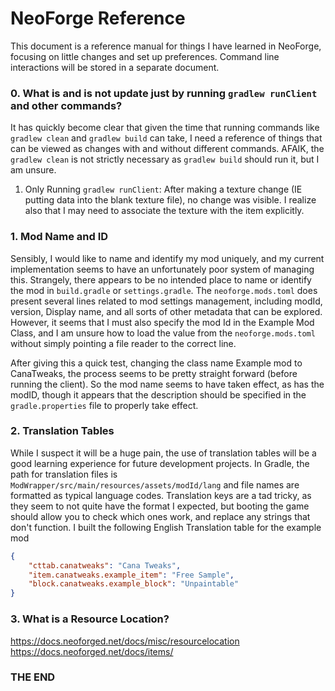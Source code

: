# NeoForge Reference

This document is a reference manual for things I have learned in NeoForge, focusing on little changes and set up preferences. Command line interactions will be stored in a separate document.

### 0. What is and is not update just by running `gradlew runClient` and other commands?

It has quickly become clear that given the time that running commands like `gradlew clean` and `gradlew build` can take, I need a reference of things that can be viewed as changes with and without different commands. AFAIK, the `gradlew clean` is not strictly necessary as `gradlew build` should run it, but I am unsure.

1. Only Running `gradlew runClient`: After making a texture change (IE putting data into the blank texture file), no change was visible. I realize also that I may need to associate the texture with the item explicitly.

### 1. Mod Name and ID

Sensibly, I would like to name and identify my mod uniquely, and my current implementation seems to have an unfortunately poor system of managing this. Strangely, there appears to be no intended place to name or identify the mod in `build.gradle` or `settings.gradle`. The `neoforge.mods.toml` does present several lines related to mod settings management, including modId, version, Display name, and all sorts of other metadata that can be explored. However, it seems that I must also specify the mod Id in the Example Mod Class, and I am unsure how to load the value from the `neoforge.mods.toml` without simply pointing a file reader to the correct line.

After giving this a quick test, changing the class name Example mod to CanaTweaks, the process seems to be pretty straight forward (before running the client). So the mod name seems to have taken effect, as has the modID, though it appears that the description should be specified in the `gradle.properties` file to properly take effect.

### 2. Translation Tables

While I suspect it will be a huge pain, the use of translation tables will be a good learning experience for future development projects. In Gradle, the path for translation files is `ModWrapper/src/main/resources/assets/modId/lang` and file names are formatted as typical language codes. Translation keys are a tad tricky, as they seem to not quite have the format I expected, but booting the game should allow you to check which ones work, and replace any strings that don't function. I built the following English Translation table for the example mod 

```json
{
    "cttab.canatweaks": "Cana Tweaks",
    "item.canatweaks.example_item": "Free Sample",
    "block.canatweaks.example_block": "Unpaintable"
}
```

### 3. What is a Resource Location?

https://docs.neoforged.net/docs/misc/resourcelocation
https://docs.neoforged.net/docs/items/


### THE END